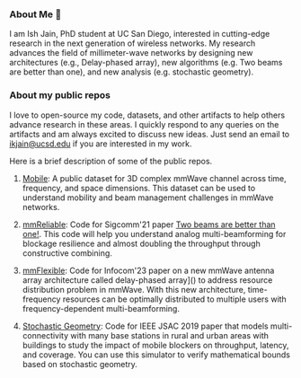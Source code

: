 ### About Me 👋
I am Ish Jain, PhD student at UC San Diego, interested in cutting-edge research in the next generation of wireless networks. My research advances the field of millimeter-wave networks by designing new architectures (e.g., Delay-phased array), new algorithms (e.g. Two beams are better than one), and new analysis (e.g. stochastic geometry).

### About my public repos
I love to open-source my code, datasets, and other artifacts to help others advance research in these areas. I quickly respond to any queries on the artifacts and am always excited to discuss new ideas. Just send an email to ikjain@ucsd.edu if you are interested in my work.

Here is a brief description of some of the public repos.

1. [Mobile](https://github.com/ucsdwcsng/mMobile): A public dataset for 3D complex mmWave channel across time, frequency, and space dimensions. This dataset can be used to understand mobility and beam management challenges in mmWave networks.

2. [mmReliable](https://github.com/ucsdwcsng/mmreliable): Code for Sigcomm'21 paper [Two beams are better than one!](https://dl.acm.org/doi/10.1145/3452296.3472924). This code will help you understand analog multi-beamforming for blockage resilience and almost doubling the throughput through constructive combining.

3. [mmFlexible](https://github.com/ucsdwcsng/dpa): Code for Infocom'23 paper on a new mmWave antenna array architecture called delay-phased array]() to address resource distribution problem in mmWave. With this new architecture, time-frequency resources can be optimally distributed to multiple users with frequency-dependent multi-beamforming.

4. [Stochastic Geometry](https://github.com/ishjain/mmwave): Code for IEEE JSAC 2019 paper that models multi-connectivity with many base stations in rural and urban areas with buildings to study the impact of mobile blockers on throughput, latency, and coverage. You can use this simulator to verify mathematical bounds based on stochastic geometry.

<!--
**ishjain/ishjain** is a ✨ _special_ ✨ repository because its `README.md` (this file) appears on your GitHub profile.

Here are some ideas to get you started:

- 🔭 I’m currently working on ...
- 🌱 I’m currently learning ...
- 👯 I’m looking to collaborate on ...
- 🤔 I’m looking for help with ...
- 💬 Ask me about ...
- 📫 How to reach me: ...
- 😄 Pronouns: ...
- ⚡ Fun fact: ...
-->
